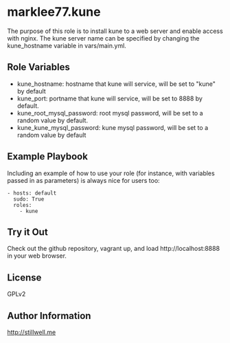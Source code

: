marklee77.kune
==============

The purpose of this role is to install kune to a web server and enable access
with nginx. The kune server name can be specified by changing the kune_hostname
variable in vars/main.yml.

Role Variables
--------------

- kune_hostname: hostname that kune will service, will be set to "kune" by
                 default
- kune_port: portname that kune will service, will be set to 8888 by default.
- kune_root_mysql_password: root mysql password, will be set to a random value 
                            by default.
- kune_kune_mysql_password: kune mysql password, will be set to a random value 
                            by default

Example Playbook
-------------------------

Including an example of how to use your role (for instance, with variables 
passed in as parameters) is always nice for users too:

    - hosts: default
      sudo: True
      roles:
        - kune

Try it Out
---------------------------

Check out the github repository, vagrant up, and load http://localhost:8888 in
your web browser.

License
-------

GPLv2

Author Information
------------------

http://stillwell.me

